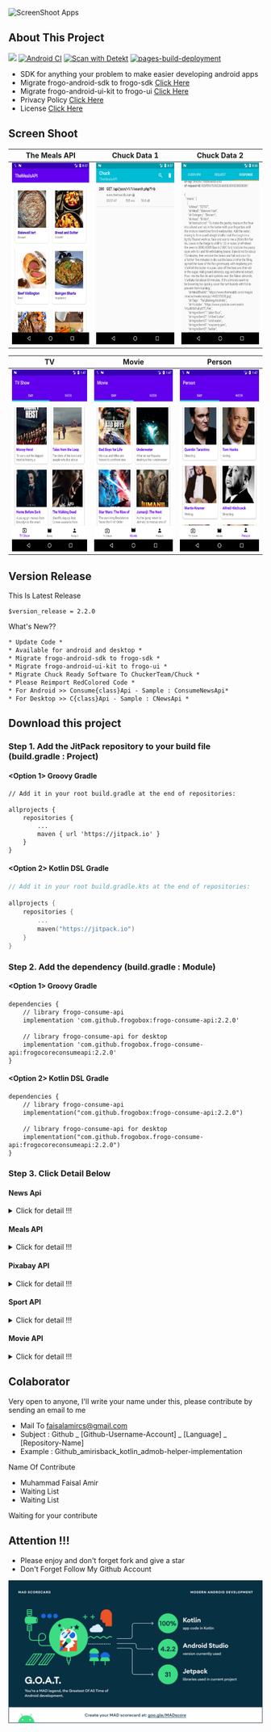 ![ScreenShoot Apps](https://raw.githubusercontent.com/frogobox/frogo-consume-api/master/docs/image/ss_banner.png?raw=true)

## About This Project
[![](https://jitpack.io/v/frogobox/frogo-consume-api.svg?style=flat-square)](https://jitpack.io/#frogobox/frogo-consume-api)
[![Android CI](https://github.com/frogobox/frogo-consume-api/actions/workflows/android-ci.yml/badge.svg)](https://github.com/frogobox/frogo-consume-api/actions/workflows/android-ci.yml)
[![Scan with Detekt](https://github.com/frogobox/frogo-consume-api/actions/workflows/detekt-analysis.yml/badge.svg)](https://github.com/frogobox/frogo-consume-api/actions/workflows/detekt-analysis.yml)
[![pages-build-deployment](https://github.com/frogobox/frogo-consume-api/actions/workflows/pages/pages-build-deployment/badge.svg)](https://github.com/frogobox/frogo-consume-api/actions/workflows/pages/pages-build-deployment)

- SDK for anything your problem to make easier developing android apps
- Migrate frogo-android-sdk to frogo-sdk [Click Here](https://github.com/frogobox/frogo-sdk)
- Migrate frogo-android-ui-kit to frogo-ui [Click Here](https://github.com/frogobox/frogo-ui)
- Privacy Policy [Click Here](https://github.com/frogobox/frogo-consume-api/blob/master/PRIVACY-POLICY.md)
- License [Click Here](https://github.com/frogobox/frogo-consume-api/blob/master/LICENSE)

## Screen Shoot
| The Meals API      |   Chuck Data 1               |   Chuck Data 2        |
|:------------------:|:----------------------------:|:---------------------:|
| <img width="200px" height="360px" src="docs/image/meals/ss_main.png"> | <img width="200px" height="360px" src="docs/image/meals/ss_chuck_1.png"> | <img width="200px" height="360px" src="docs/image/meals/ss_chuck_2.png"> |

|TV                  |   Movie                      |     Person            |
|:------------------:|:----------------------------:|:---------------------:|
| <img width="200px" height="360px" src="docs/image/movie/ss_tv.png"> | <img width="200px" height="360px" src="docs/image/movie/ss_movie.png"> | <img width="200px" height="360px" src="docs/image/movie/ss_person.png"> |

## Version Release
This Is Latest Release

    $version_release = 2.2.0

What's New??

    * Update Code *
    * Available for android and desktop *
    * Migrate frogo-android-sdk to frogo-sdk *
    * Migrate frogo-android-ui-kit to frogo-ui *
    * Migrate Chuck Ready Software To ChuckerTeam/Chuck *
    * Please Reimport RedColored Code *
    * For Android >> Consume{class}Api - Sample : ConsumeNewsApi*
    * For Desktop >> C{class}Api - Sample : CNewsApi *

## Download this project

### Step 1. Add the JitPack repository to your build file (build.gradle : Project)
    
#### <Option 1> Groovy Gradle

    // Add it in your root build.gradle at the end of repositories:

    allprojects {
        repositories {
            ...
            maven { url 'https://jitpack.io' }
        }
    }

#### <Option 2> Kotlin DSL Gradle

```kotlin
// Add it in your root build.gradle.kts at the end of repositories:

allprojects {
    repositories {
        ...
        maven("https://jitpack.io")
    }
}
```

### Step 2. Add the dependency (build.gradle : Module)

#### <Option 1> Groovy Gradle

    dependencies {
        // library frogo-consume-api
        implementation 'com.github.frogobox:frogo-consume-api:2.2.0'

        // library frogo-consume-api for desktop
        implementation 'com.github.frogobox.frogo-consume-api:frogocoreconsumeapi:2.2.0'
    }

#### <Option 2> Kotlin DSL Gradle

    dependencies {
        // library frogo-consume-api
        implementation("com.github.frogobox:frogo-consume-api:2.2.0")

        // library frogo-consume-api for desktop
        implementation("com.github.frogobox.frogo-consume-api:frogocoreconsumeapi:2.2.0")
    }


### Step 3. Click Detail Below

#### News Api
<details>
<summary>Click for detail !!!</summary>

### About
Eliminates the method of retrieving json data using retrofit repeatedly. so this project has a set of functions to retrieve data without the need for fetching data using the retrofit of the API

### Documentation The News API
https://newsapi.org/

### Screenshoot Apps
| News API           |   Chuck Data 1               |   Chuck Data 2        |
|:------------------:|:----------------------------:|:---------------------:|
|<img width="200px" height="360px" src="docs/image/news/ss_main.png"> | <img width="200px" height="360px" src="docs/image/news/ss_chuck_1.png"> | <img width="200px" height="360px" src="docs/image/news/ss_chuck_2.png"> |

### Declaration ConsumeNewsApi

	val consumeNewsApi = ConsumeNewsApi(NewsUrl.NEWS_API_KEY) // Your API_KEY
    consumeNewsApi.usingChuckInterceptor(this) // Using Chuck Interceptor
    consumeNewsApi.getTopHeadline( // Adding Base Parameter on main function
        null, 
        null,
        CATEGORY_HEALTH,
        COUNTRY_ID,
        null,
        null,
        object : ConsumeApiResponse<ArticleResponse> {
            override fun onSuccess(data: ArticleResponse) {
                // Your Ui or data
            }

            override fun onFailed(statusCode: Int, errorMessage: String) {
                // Your failed to do
            }

            override fun onShowProgress() {
                // Your Progress Show
            }

            override fun onHideProgress() {
                // Your Progress Hide
            }

        })
	

### Contant Value Category

    object NewsConstant {
    
        const val CATEGORY_BUSINESS = "business"
        const val CATEGORY_ENTERTAIMENT = "entertainment"
        const val CATEGORY_GENERAL = "general"
        const val CATEGORY_HEALTH = "health"
        const val CATEGORY_SCIENCE = "science"
        const val CATEGORY_SPORTS = "sports"
        const val CATEGORY_TECHNOLOGY = "technology"
    
    }

### Function Main From This Project
    // Switch For Using Chuck Interceptor
    fun usingChuckInterceptor(context: Context)

    // Get Top Headline
    fun getTopHeadline(
        q: String?,
        sources: String?,
        category: String?,
        country: String?,
        pageSize: Int?,
        page: Int?,
        callback: ConsumeApiResponse<ArticleResponse>
    )

    // Get Everythings
    fun getEverythings(
        q: String?,
        from: String?,
        to: String?,
        qInTitle: String?,
        sources: String?,
        domains: String?,
        excludeDomains: String?,
        language: String?,
        sortBy: String?,
        pageSize: Int?,
        page: Int?,
        callback: ConsumeApiResponse<ArticleResponse>
    )

    // Get Sources
    fun getSources(
        language: String,
        country: String,
        category: String,
        callback: ConsumeApiResponse<SourceResponse>
    )
</details>

#### Meals API
<details>
<summary>Click for detail !!!</summary>

### About    
Eliminates the method of retrieving json data using retrofit repeatedly. so this project has a set of functions to retrieve data without the need for fetching data using the retrofit of the API <br>

### Documentation The News API
https://www.themealdb.com/api.php

### Screen Shoot Apps
| The Meals API      |   Chuck Data 1               |   Chuck Data 2        |
|:------------------:|:----------------------------:|:---------------------:|
| <img width="200px" height="360px" src="docs/image/meals/ss_main.png"> | <img width="200px" height="360px" src="docs/image/meals/ss_chuck_1.png"> | <img width="200px" height="360px" src="docs/image/meals/ss_chuck_2.png"> |
    

### Declaration ConsumeTheMealDbApi</h3>

	val consumeMealApi = ConsumeTheMealDbApi("1") Your API_KEY
    consumeMealApi.usingChuckInterceptor(this) // Using Chuck Interceptor
    consumeMealApi.listAllCateories(object : ConsumeApiResponse<MealResponse<Category>> {
        override fun onSuccess(data: MealResponse<Category>) {

            // * PLACE YOUR CODE HERE FOR UI / ARRAYLIST *

        }

        override fun onFailed(statusCode: Int, errorMessage: String) {
            // Failed Status
        }

        override fun onShowProgress() {
            // Show Your Progress View
        }

        override fun onHideProgress() {
            // Hide Your Progress View
        }
        
    })
	

### Function Main From This Project

    // Switch For Using Chuck Interceptor
    fun usingChuckInterceptor(context: Context)

    // Search meal by name
    fun searchMeal(mealName: String, callback: ConsumeApiResponse<MealResponse<Meal>>)

    // List all meals by first letter
    fun listAllMeal(firstLetter: String, callback: ConsumeApiResponse<MealResponse<Meal>>)

    // Lookup full meal details by id
    fun lookupFullMeal(idMeal: String, callback: ConsumeApiResponse<MealResponse<Meal>>)

    // Lookup a single random meal
    fun lookupRandomMeal(callback: ConsumeApiResponse<MealResponse<Meal>>)

    // List all meal categories
    fun listMealCategories(callback: ConsumeApiResponse<CategoryResponse>)

    // List all Categories
    fun listAllCateories(callback: ConsumeApiResponse<MealResponse<Category>>)

    // List all Area
    fun listAllArea(callback: ConsumeApiResponse<MealResponse<Area>>)

    // List all Ingredients
    fun listAllIngredients(callback: ConsumeApiResponse<MealResponse<Ingredient>>)

    // Filter by main ingredient
    fun filterByIngredient(ingredient: String, callback: ConsumeApiResponse<MealResponse<MealFilter>>)

    // Filter by Category
    fun filterByCategory(category: String, callback: ConsumeApiResponse<MealResponse<MealFilter>>)

    // Filter by Area
    fun filterByArea(area: String, callback: ConsumeApiResponse<MealResponse<MealFilter>>)
    
</details>

#### Pixabay API
<details>
<summary>Click for detail !!!</summary>

### About
Eliminates the method of retrieving json data using retrofit repeatedly. so this project has a set of functions to retrieve data without the need for fetching data using the retrofit of the API

### Documentation Pixabay Api
https://pixabay.com/api/docs/

### Screen Shoot Apps
| Pixabay API        |   Chuck Data 1               |   Chuck Data 2        |
|:------------------:|:----------------------------:|:---------------------:|
| <img width="200px" height="360px" src="docs/image/pixabay/ss_main.png"> | <img width="200px" height="360px" src="docs/image/pixabay/ss_chuck_1.png">| <img width="200px" height="360px" src="docs/image/pixabay/ss_chuck_2.png"> |

### Declaration ConsumePixabayApi

    val consumePixabayApi = ConsumePixabayApi(PixabayConstant.API_KEY) // Your API Key
    consumePixabayApi.usingChuckInterceptor(this) // Using Chuck Interceptor

    val query = "Nature"

    consumePixabayApi.searchImage(
        query,
        null,
        null,
        null,
        null,
        null,
        null,
        null,
        null,
        null,
        null,
        null,
        null,
        null,
        object : ConsumeApiResponse<Response<PixabayImage>> {
            override fun onSuccess(data: Response<PixabayImage>) {
                // Place your UI / Data
            }

            override fun onFailed(statusCode: Int, errorMessage: String) {
                // failed to do
            }

            override fun onShowProgress() {
                // showing your progress view
            }

            override fun onHideProgress() {
                // hide your progress view
            }
        })

### Function Main From This Project
    // Switch For Using Chuck Interceptor
    fun usingChuckInterceptor(context: Context)

    // Search for Image
    fun searchImage(
        q: String,
        lang: String?,
        id: String?,
        imageType: String?,
        orientation: String?,
        category: String?,
        minWidth: Int?,
        minHeight: Int?,
        colors: String?,
        editorsChoice: Boolean?,
        safeSearch: Boolean?,
        order: String?,
        page: Int?,
        perPage: Int?,
        callback: ConsumeApiResponse<Response<PixabayImage>>
    )

    // Search for Video
    fun searchVideo(
        q: String,
        lang: String?,
        id: String?,
        videoType: String?,
        category: String?,
        minWidth: Int?,
        minHeight: Int?,
        editorsChoice: Boolean?,
        safeSearch: Boolean?,
        order: String?,
        page: Int?,
        perPage: Int?,
        callback: ConsumeApiResponse<Response<PixabayVideo>>
    )
    
</details>

#### Sport API
<details>
<summary>Click for detail !!!</summary>

### About
Eliminates the method of retrieving json data using retrofit repeatedly. so this project has a set of functions to retrieve data without the need for fetching data using the retrofit of the API

### Documentation THE SPORT DB API
https://www.thesportsdb.com/api.php

### Screenshoot Apps

| The Sport DB API   |   Chuck Data 1               |   Chuck Data 2        |
|:------------------:|:----------------------------:|:---------------------:|
|<img width="200px" height="360px" src="docs/image/sport/ss_main.png"> | <img width="200px" height="360px" src="docs/image/sport/ss_chuck_1.png"> | <img width="200px" height="360px" src="docs/image/sport/ss_chuck_2.png"> |

    
### Declaration ConsumeTheSportDbApi

	val consumeTheSportDbApi = ConsumeTheSportDbApi("1") // "1" is API KEY
	
	consumeTheSportDbApi.usingChuckInterceptor(this) // This is Code Chuck Interceptor
	
    consumeTheSportDbApi.searchForPlayerByName(
        "Danny Welbeck",
        object : ConsumeApiResponse<Players> {
            override fun onSuccess(data: Players) {
                
                // * PLACE YOUR CODE HERE FOR UI / ARRAYLIST *

            }

            override fun onFailed(statusCode: Int, errorMessage: String) {
                // failed result
            }

            override fun onShowProgress() {
                // showing your progress view
            }

            override fun onHideProgress() {
                // hiding your progress view
            }
        })



### Function Main From This Project

    // Switch For Using Chuck Interceptor
    fun usingChuckInterceptor(context: Context)

    // Search for team by name
    fun searchForTeamByName(teamName: String?, callback: ConsumeApiResponse<Teams>)

    // Search for team short code
    fun searchForTeamByShortCode(shortCode: String?, callback: ConsumeApiResponse<Teams>)

    // Search for all players from team *Patreon ONLY*
    fun searchForAllPlayer(teamName: String?, callback: ConsumeApiResponse<Players>)

    // Search for players by player name
    fun searchForPlayer(playerName: String?, callback: ConsumeApiResponse<Players>)

    // Search for players by player name and team name
    fun searchForPlayer(playerName: String?, teamName: String?, callback: ConsumeApiResponse<Players>)

    // Search for event by event name
    fun searchForEvent(eventName: String?, callback: ConsumeApiResponse<Events>)

    // Search For event by event name and season
    fun searchForEvent(eventName: String?, season: String?, callback: ConsumeApiResponse<Events>)

    // Search for event by event file name
    fun searchForEventFileName(eventFileName: String?, callback: ConsumeApiResponse<Events>)

    // List all sports
    fun getAllSports(callback: ConsumeApiResponse<Sports>)

    // List all leagues
    fun getAllLeagues(callback: ConsumeApiResponse<Leagues>)

    // List all Leagues in a country
    fun searchAllLeagues(countryName: String?, callback: ConsumeApiResponse<Countrys>)

    // List all Leagues in a country specific by sport
    fun searchAllLeagues(countryName: String?, sportName: String?, callback: ConsumeApiResponse<Countrys>)

    // List all Seasons in a League
    fun searchAllSeasons(idTeam: String?, callback: ConsumeApiResponse<Seasons>)

    // List all Teams in a League
    fun searchAllTeam(league: String?, callback: ConsumeApiResponse<Teams>)

    // List all Teams in Sportname & Country Name
    fun searchAllTeam(sportName: String?, countryName: String?, callback: ConsumeApiResponse<Teams>)

    // List All teams details in a league by Id
    fun lookupAllTeam(idLeague: String?, callback: ConsumeApiResponse<Teams>)

    // List All players in a team by Team Id *Patreon ONLY*
    fun lookupAllPlayer(idTeam: String?, callback: ConsumeApiResponse<Players>)

    // List all users loved teams and players
    fun searchLoves(userName: String?, callback: ConsumeApiResponse<Users>)

    // League Details by Id
    fun lookupLeagues(idLeague: String?, callback: ConsumeApiResponse<Leagues>)

    // Team Details by Id
    fun lookupTeam(idTeam: String?, callback: ConsumeApiResponse<Teams>)

    // Player Details by Id
    fun lookupPlayer(idPlayer: String?, callback: ConsumeApiResponse<Players>)

    // Event Details by Id
    fun lookupEvent(idEvent: String?, callback: ConsumeApiResponse<Events>)

    // Player Honours by Player Id
    fun lookupHonour(idPlayer: String?, callback: ConsumeApiResponse<Honors>)

    // Player Former Teams by Player Id
    fun lookupFormerTeam(idPlayer: String?, callback: ConsumeApiResponse<FormerTeams>)

    // Player Contracts by Player Id
    fun lookupContract(idPlayer: String?, callback: ConsumeApiResponse<Contracts>)

    // Lookup Table by League ID and Season
    fun lookupTable(idLeague: String?, season: String?, callback: ConsumeApiResponse<Tables>)

    // Next 5 Events by Team Id
    fun eventsNext(idTeam: String?, callback: ConsumeApiResponse<Events>)

    // Next 15 Events by League Id
    fun eventsNextLeague(idLeague: String?, callback: ConsumeApiResponse<Events>)

    // Last 5 Events by Team Id
    fun eventsLast(idTeam: String?, callback: ConsumeApiResponse<Results>)

    // Last 15 Events by League Id
    fun eventsPastLeague(idLeague: String?, callback: ConsumeApiResponse<Events>)

    // Events in a specific round by league id/round/season
    fun eventsRound(idLeague: String?, round: String?, season: String?, callback: ConsumeApiResponse<Events>)

    // All events in specific league by season (Free tier limited to 200 events)
    fun eventsSeason(idLeague: String?, season: String?, callback: ConsumeApiResponse<Events>)

    
</details>

#### Movie API
<details>
<summary>Click for detail !!!</summary>
    
### About
Eliminates the method of retrieving json data using retrofit repeatedly. so this project has a set of functions to retrieve data without the need for fetching data using the retrofit of the API

### Documentation The Movie DB API
https://developers.themoviedb.org/3/getting-started/introduction


### Screen Shoot Apps
|TV                  |   Movie                      |     Person            |       Chuck Data  |
|:------------------:|:----------------------------:|:---------------------:|:-----------------:|
| <img width="200px" height="360px" src="docs/image/movie/ss_tv.png"> | <img width="200px" height="360px" src="docs/image/movie/ss_movie.png"> | <img width="200px" height="360px" src="docs/image/movie/ss_person.png"> | <img width="200px" height="360px" src="docs/image/movie/ss_api.png"> |

### Step 3. Declaration ConsumeMovieApi

    val consumeMovieApi = ConsumeMovieApi(MovieUrl.API_KEY) // your api_key
    consumeMovieApi.usingChuckInterceptor(this) // This is Code Chuck Interceptor
    consumeMovieApi.getMovieChangeList(
        null,
        null,
        null,
        object : ConsumeApiResponse<Changes> {
            override fun onSuccess(data: Changes) {
                // * PLACE YOUR CODE HERE FOR UI / ARRAYLIST *
            }

            override fun onFailed(statusCode: Int, errorMessage: String) {
                // failed result
            }

            override fun onShowProgress() {
                // showing your progress view
            }

            override fun onHideProgress() {
                // hiding your progress view
            }
        })
	


### Function Main From This Project
- Chuck Interceptor [Here](https://github.com/frogobox/frogo-consume-api/tree/master/docs/tutorial/movie/ChuckInterceptor.md)
- Certifications [Here](https://github.com/frogobox/frogo-consume-api/tree/master/docs/tutorial/movie/Certifications.md)
- Changes [Here](https://github.com/frogobox/frogo-consume-api/tree/master/docs/tutorial/movie/Changes.md)
- Collection [Here](https://github.com/frogobox/frogo-consume-api/tree/master/docs/tutorial/movie/Collection.md)
- Companies [Here](https://github.com/frogobox/frogo-consume-api/tree/master/docs/tutorial/movie/Companies.md)
- Configuration [Here](https://github.com/frogobox/frogo-consume-api/tree/master/docs/tutorial/movie/Configuration.md)
- Credits [Here](https://github.com/frogobox/frogo-consume-api/tree/master/docs/tutorial/movie/Credits.md)
- Discover [Here](https://github.com/frogobox/frogo-consume-api/tree/master/docs/tutorial/movie/Discover.md)
- Find [Here](https://github.com/frogobox/frogo-consume-api/tree/master/docs/tutorial/movie/Find.md)
- Genres [Here](https://github.com/frogobox/frogo-consume-api/tree/master/docs/tutorial/movie/Genres.md)
- Keyords [Here](https://github.com/frogobox/frogo-consume-api/tree/master/docs/tutorial/movie/Keywords.md)
- Reviews [Here](https://github.com/frogobox/frogo-consume-api/tree/master/docs/tutorial/movie/Reviews.md)
- Trending [Here](https://github.com/frogobox/frogo-consume-api/tree/master/docs/tutorial/movie/Trending.md)
- Networks [Here](https://github.com/frogobox/frogo-consume-api/tree/master/docs/tutorial/movie/Networks.md)
- Movies [Here](https://github.com/frogobox/frogo-consume-api/tree/master/docs/tutorial/movie/Movies.md)
- Search [Here](https://github.com/frogobox/frogo-consume-api/tree/master/docs/tutorial/movie/Search.md)
- TV [Here](https://github.com/frogobox/frogo-consume-api/tree/master/docs/tutorial/movie/TV.md)
- TV Seasons [Here](https://github.com/frogobox/frogo-consume-api/tree/master/docs/tutorial/movie/TVSeasons.md)
- TV Episodes [Here](https://github.com/frogobox/frogo-consume-api/tree/master/docs/tutorial/movie/TVEpisodes.md)
- TV Episodes Groups [Here](https://github.com/frogobox/frogo-consume-api/tree/master/docs/tutorial/movie/TVEpisodesGroups.md)
- People [Here](https://github.com/frogobox/frogo-consume-api/tree/master/docs/tutorial/movie/People.md)
- * ON DEVELOPMENT [Here](https://github.com/frogobox/frogo-consume-api/tree/master/docs/tutorial/movie/Development.md)

### Github Actions Hackathon (March 5-31, 2020) [See list winner](https://github.com/frogobox/frogo-consume-api/blob/master/docs/github_action_hackathon_winners.xlsx)
:star: This four-week hackathon challenges the community to create original GitHub Actions. Actions connect all of the tools in your workflow: You can solve problems, build containers, deploy to any cloud, and more.    
![ScreenShoot Apps](docs/image/movie/ss_github_hackathon1.png?raw=true)
![ScreenShoot Apps](docs/image/movie/ss_github_hackathon3.png?raw=true)
![ScreenShoot Apps](docs/image/movie/ss_github_hackathon2.png?raw=true)

</details>

## Colaborator
Very open to anyone, I'll write your name under this, please contribute by sending an email to me

- Mail To faisalamircs@gmail.com
- Subject : Github _ [Github-Username-Account] _ [Language] _ [Repository-Name]
- Example : Github_amirisback_kotlin_admob-helper-implementation

Name Of Contribute
- Muhammad Faisal Amir
- Waiting List
- Waiting List

Waiting for your contribute

## Attention !!!
- Please enjoy and don't forget fork and give a star
- Don't Forget Follow My Github Account

![ScreenShoot Apps](docs/image/mad_score.png?raw=true)
